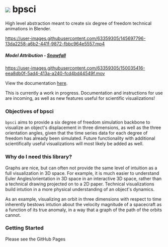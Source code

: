 <h1><img src="https://user-images.githubusercontent.com/63359305/153303226-3c4b89a6-4d05-4850-a832-0dafebd3454d.png">  bpsci</h1>
  
High level abstraction meant to create six degree of freedom technical animations in Blender.
<br>

https://user-images.githubusercontent.com/63359305/145697796-13da2258-a6b2-441f-9872-fbbc964e5557.mp4
##### Model Attribution - [Snowfall](https://sketchfab.com/3d-models/galileo-orbiter-19c3c6e0c1b548919d11681065fcf65a)


https://user-images.githubusercontent.com/63359305/150035416-eea8db0f-5ad4-413a-a240-fcd4bd44549f.mov


View the documentation [here](https://jerryvarghese1.github.io/bpsci/).

This is currently a work in progress. Documentation and instructions for use are incoming, as well as new features useful for scientific visualizations!

### Objectives of bpsci
```bpsci``` aims to provide a six degree of freedom simulation backbone to visualize an object's displacement in three dimensions, as well as the three orientation angles, given that the time series data for each degree of freedom has already been simulated. Future functionality with additional scientifically useful visualizations will most likely be added as well.

### Why do I need this library?
Graphs are nice, but can often not provide the same level of intuition as a full visualization in 3D space. For example, it is much easier to understand Euler Angles/orientation in 3D space in an interactive 3D space, rather than a technical drawing projected on to a 2D paper. Technical visualizations build intution in a more physical understanding of an object's dynamics. 

As an example, visualizing an orbit in three dimensions with respect to time inherently bestows intution about the velocity magnitude of a spacecraft as a function of its true anomaly, in a way that a graph of the path of the orbits cannot.

### Getting Started
Please see the GitHub Pages
